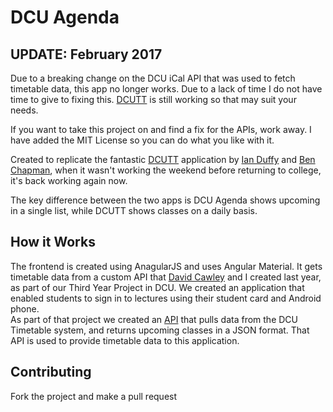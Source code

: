 # DCU Agenda

## UPDATE: February 2017
Due to a breaking change on the DCU iCal API that was used to fetch timetable data, this app no longer works. Due to a lack of time I do not have time to give to fixing this. [DCUTT](www.dcutt.com) is still working so that may suit your needs. 

If you want to take this project on and find a fix for the APIs, work away. I have added the MIT License so you can do what you like with it.


Created to replicate the fantastic [DCUTT](www.dcutt.com) application by [Ian Duffy](http://ianduffy.ie/) and [Ben Chapman](https://benchapman.ie/), when it wasn't working the weekend before returning to college, it's back working again now.

The key difference between the two apps is DCU Agenda shows upcoming in a single list, while DCUTT shows classes on a daily basis.

## How it Works
The frontend is created using AnagularJS and uses Angular Material. It gets timetable data from a custom API that [David Cawley](https://github.com/cawleykid) and I created last year, as part of our Third Year Project in DCU. We created an application that enabled students to sign in to lectures using their student card and Android phone.  
As part of that project we created an [API](http://api.dcusignin.me/) that pulls data from the DCU Timetable system, and returns upcoming classes in a JSON format. That API is used to provide timetable data to this application.

## Contributing
Fork the project and make a pull request
